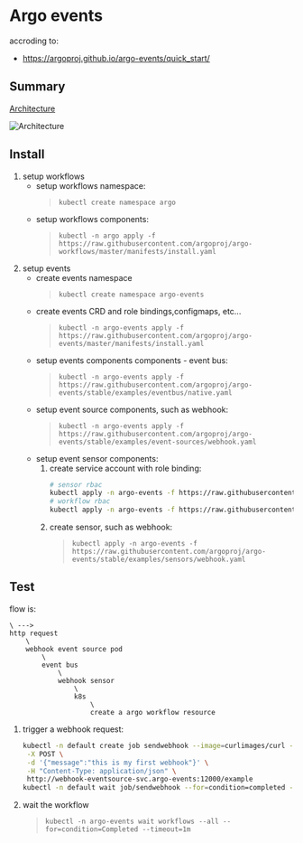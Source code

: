 Argo events
===

accroding to:

- https://argoproj.github.io/argo-events/quick_start/


## Summary

[Architecture](https://argoproj.github.io/argo-events/concepts/architecture/)

![Architecture](https://argoproj.github.io/argo-events/assets/argo-events-architecture.png)

## Install

1. setup workflows
   - setup workflows namespace:
     > `kubectl create namespace argo`
   - setup workflows components:
     > `kubectl -n argo apply -f https://raw.githubusercontent.com/argoproj/argo-workflows/master/manifests/install.yaml`
2. setup events
   - create events namespace 
     > `kubectl create namespace argo-events`
   - create events CRD and role bindings,configmaps, etc...
     > `kubectl -n argo-events apply -f https://raw.githubusercontent.com/argoproj/argo-events/master/manifests/install.yaml`
   - setup events components components - event bus:
     > `kubectl -n argo-events apply -f https://raw.githubusercontent.com/argoproj/argo-events/stable/examples/eventbus/native.yaml`
   - setup event source components, such as webhook:
     > `kubectl -n argo-events apply -f https://raw.githubusercontent.com/argoproj/argo-events/stable/examples/event-sources/webhook.yaml`
   - setup event sensor components:
     1. create service account with role binding:
        ```bash
        # sensor rbac 
        kubectl apply -n argo-events -f https://raw.githubusercontent.com/argoproj/argo-events/master/examples/rbac/sensor-rbac.yaml
        # workflow rbac
        kubectl apply -n argo-events -f https://raw.githubusercontent.com/argoproj/argo-events/master/examples/rbac/workflow-rbac.yaml 
        ```
     2. create sensor, such as webhook:
        > `kubectl apply -n argo-events -f https://raw.githubusercontent.com/argoproj/argo-events/stable/examples/sensors/webhook.yaml`

## Test

flow is:

```
\ --->
http request 
    \
    webhook event source pod
        \
        event bus
            \
            webhook sensor
                \
                k8s
                    \
                    create a argo workflow resource
```                    

1. trigger a webhook request:
   ```bash
   kubectl -n default create job sendwebhook --image=curlimages/curl -- curl \
    -X POST \
    -d '{"message":"this is my first webhook"}' \
    -H "Content-Type: application/json" \
    http://webhook-eventsource-svc.argo-events:12000/example
   kubectl -n default wait job/sendwebhook --for=condition=completed --timeout=1m 
   ```
2. wait the workflow
   > `kubectl -n argo-events wait workflows --all --for=condition=Completed --timeout=1m`
